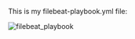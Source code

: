 This is my filebeat-playbook.yml file:

![filebeat_playbook](https://user-images.githubusercontent.com/91933325/150436410-0dacf7ca-16aa-4b8a-b1d6-c423b6f018a3.PNG)
